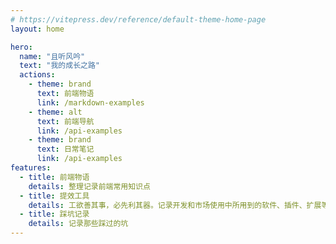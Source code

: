 ```yaml
---
# https://vitepress.dev/reference/default-theme-home-page
layout: home

hero:
  name: "且听风吟"
  text: "我的成长之路"
  actions:
    - theme: brand
      text: 前端物语
      link: /markdown-examples
    - theme: alt
      text: 前端导航
      link: /api-examples
    - theme: brand
      text: 日常笔记
      link: /api-examples
features:
  - title: 前端物语
    details: 整理记录前端常用知识点
  - title: 提效工具
    details: 工欲善其事，必先利其器。记录开发和市场使用中所用到的软件、插件、扩展等。
  - title: 踩坑记录
    details: 记录那些踩过的坑
---
```

